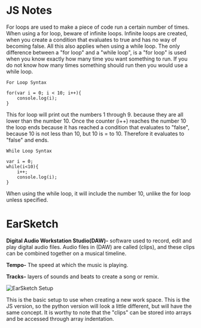 
# JS Notes

For loops are used to make a piece of code run a certain number of times. When using
a for loop, beware of infinite loops. Infinite loops are created, when you create 
a condition that evaluates to true and has no way of becoming false. All this also
applies when using a while loop. The only difference between a "for loop" and a 
"while loop", is a "for loop" is used when you know exactly how many time you want
something to run. If you do not know how many times something should run then you 
would use a while loop.

``` JS
For Loop Syntax

for(var i = 0; i < 10; i++){
    console.log(i);
}
```
 This for loop will print out the numbers 1 through 9. because they are all
lower than the number 10. Once the counter (i++) reaches the number 10 the loop 
ends because it has reached a condition that evaluates to "false", because 10 is not
less than 10, but 10 is = to 10. Therefore it evaluates to "false" and ends.

```  JS
While Loop Syntax

var i = 0;
while(i<10){
    i++;
    console.log(i);
}
```

When using the while loop, it will include the number 10, unlike the for loop unless
specified.

# EarSketch

**Digital Audio Workstation Studio(DAW)-** software used to record, edit and play digital 
audio files. Audio files in (DAW) are called (clips), and these clips can be combined 
together on a musical timeline.

**Tempo-** The speed at which the music is playing.

**Tracks-** layers of sounds and beats to create a song or remix.



![EarSketch Setup](/EarSketch/Table_of_contents/images/EarSketch_SetUp.png)

This is the basic setup to use when creating a new work space. This is the JS version,
so the python version will look a little different, but will have the same concept.
It is worthy to note that the "clips" can be stored into arrays and be accessed through
array indentation.

